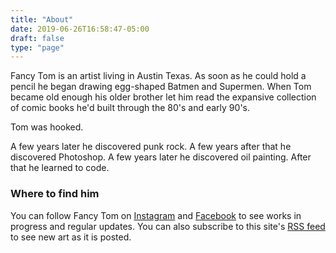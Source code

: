 ```yaml
---
title: "About"
date: 2019-06-26T16:58:47-05:00
draft: false
type: "page"
---
```

Fancy Tom is an artist living in Austin Texas. As soon as he could hold a pencil he began drawing egg-shaped Batmen and Supermen. When Tom became old enough his older brother let him read the expansive collection of comic books he'd built through the 80's and early 90's. 

Tom was hooked. 

A few years later he discovered punk rock. A few years after that he discovered Photoshop. A few years later he discovered oil painting. After that he learned to code.
### Where to find him

You can follow Fancy Tom on <a href="https://instagram.com/fancytom" target="_blank" rel="nofollow">Instagram</a> and <a href="https://www.facebook.com/fancytom/" target="_blank" rel="nofollow">Facebook</a> to see works in progress and regular updates. You can also subscribe to this site's <a href="/index.xml">RSS feed</a> to see new art as it is posted.